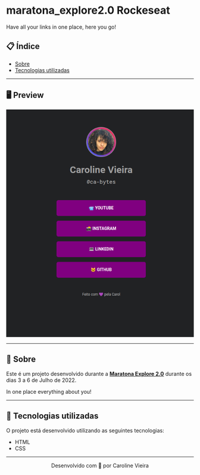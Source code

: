# maratona_explore2.0 Rockeseat

Have all your links in one place, here you go!

## 📋 Índice

- [Sobre](#-Sobre)
- [Tecnologias utilizadas](#-Tecnologias-utilizadas)

---

## 🖥 Preview

<p align="center">
  <img src="rocket_links.png" width="600" >
</p>

---

## 📖 Sobre

Este é um projeto desenvolvido durante a **[Maratona Explore 2.0](https://lp.rocketseat.com.br/inscricao/maratona-explorer?utm_source=youtube&utm_medium=video_description&utm_campaign=offer_maratona_explorer&utm_term=organic&utm_content=maratona-explorer-2.0)** durante os dias 3 a 6 de Julho de 2022.

In one place everything about you!

---

## 🚀 Tecnologias utilizadas

O projeto está desenvolvido utilizando as seguintes tecnologias:

- HTML
- CSS

---

<p align="center">Desenvolvido com 💜 por Caroline Vieira</p>
